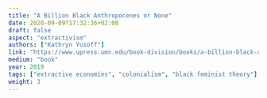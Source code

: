 ```yaml
---
title: "A Billion Black Anthropocenes or None"
date: 2020-09-09T17:32:36+02:00
draft: false
aspect: "extractivism"
authors: ["Kathryn Yusoff"]
link: "https://www.upress.umn.edu/book-division/books/a-billion-black-anthropocenes-or-none"
medium: "book"
year: 2019
tags: ["extractive economies", "colonialism", "black feminist theory"]
weight: 3
---
```

